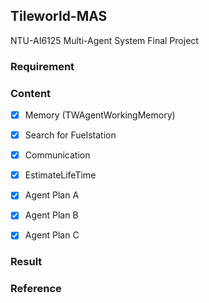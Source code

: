 ## Tileworld-MAS
NTU-AI6125 Multi-Agent System Final Project

### Requirement



### Content

- [x] Memory (TWAgentWorkingMemory)

- [x] Search for Fuelstation

- [x] Communication

- [x] EstimateLifeTime

- [x] Agent Plan A

- [x] Agent Plan B

- [x] Agent Plan C

### Result



### Reference

